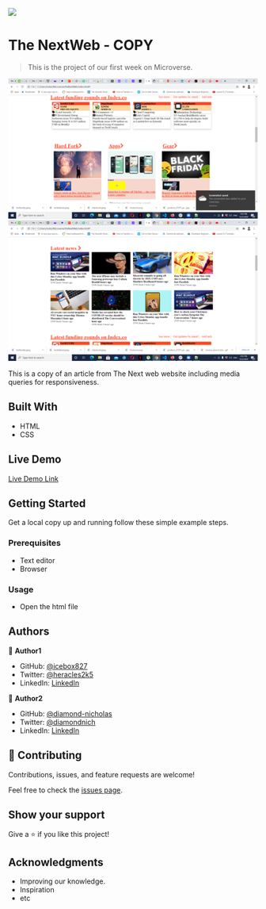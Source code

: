 ![](https://img.shields.io/badge/Microverse-blueviolet)

# The NextWeb - COPY

> This is the project of our first week on Microverse.

![app_screenshot.PNG](https://github.com/icebox827/theNextWeb/blob/homepage/app_screenshot.png?raw=true)
![app_screenshot1.PNG](https://github.com/icebox827/theNextWeb/blob/homepage/app_screenshot1.png?raw=true)

This is a copy of an article from The Next web website including media queries for responsiveness.

## Built With

- HTML
- CSS

## Live Demo

[Live Demo Link](https://icebox827.github.io/theNextWeb/.)


## Getting Started

Get a local copy up and running follow these simple example steps.

### Prerequisites

- Text editor
- Browser

### Usage

- Open the html file

## Authors

👤 **Author1**

- GitHub: [@icebox827](https://github.com/icebox827)
- Twitter: [@heracles2k5](https://twitter.com/@heracles2k5)
- LinkedIn: [LinkedIn](https://www.linkedin.com/in/denis-lafontant-37031439/)

👤 **Author2**

- GitHub: [@diamond-nicholas](https://github.com/diamond-nicholas)
- Twitter: [@diamondnich](https://twitter.com/diamondnich)
- LinkedIn: [LinkedIn](https://www.linkedin.com/in/diamond-nicholas)

## 🤝 Contributing

Contributions, issues, and feature requests are welcome!

Feel free to check the [issues page](https://github.com/icebox827/theNextWeb/issues/2).

## Show your support

Give a ⭐️ if you like this project!

## Acknowledgments

- Improving our knowledge.
- Inspiration
- etc

